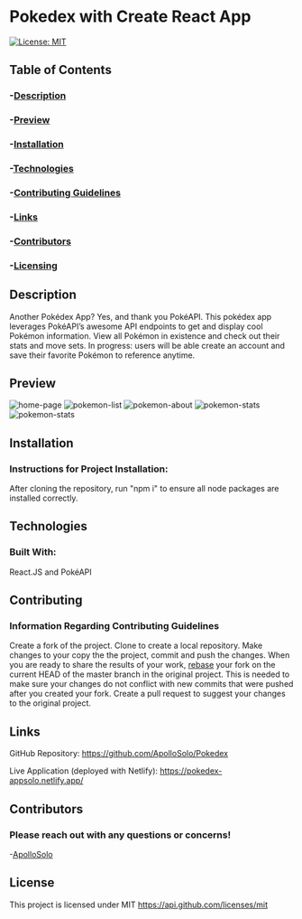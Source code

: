 # Pokedex with Create React App

[![License: MIT](https://img.shields.io/badge/License-MIT-yellow.svg)](https://opensource.org/licenses/MIT)

## Table of Contents
### -[Description](#description)
### -[Preview](#preview)
### -[Installation](#installation)
### -[Technologies](#technologies)
### -[Contributing Guidelines](#contributing)
### -[Links](#links)
### -[Contributors](#contributors)
### -[Licensing](#license)

## Description
Another Pokédex App? Yes, and thank you PokéAPI. This pokédex app leverages PokéAPI’s awesome API endpoints to get and display cool Pokémon information. View all Pokémon in existence and check out their stats and move sets. In progress: users will be able create an account and save their favorite Pokémon to reference anytime. 

## Preview
![home-page](./src/assets/images/Screenshot%20(75).png)
![pokemon-list](./src/assets/images/Screenshot%20(76).png)
![pokemon-about](./src/assets/images/Screenshot%20(71).png) ![pokemon-stats](./src/assets/images/Screenshot%20(72).png) ![pokemon-stats](./src/assets/images/Screenshot%20(73).png)

## Installation
### Instructions for Project Installation:
After cloning the repository, run "npm i" to ensure all node packages are installed correctly.
  
## Technologies
### Built With:
React.JS and PokéAPI

## Contributing
### Information Regarding Contributing Guidelines
Create a fork of the project. Clone to create a local repository. Make changes to your copy the the project, commit and push the changes. When you are ready to share the results of your work, [rebase](https://www.jetbrains.com/help/ruby/contribute-to-projects.html?source=google&medium=cpc&campaign=10116875233&gclid=CjwKCAjwoduRBhA4EiwACL5RPwRCscIRY-jH-olu0ltpGsBNk4a8XTZqANyML6Ff8yHeTCtiOt1hqRoCP5YQAvD_BwE#rebase-fork) your fork on the current HEAD of the master branch in the original project. This is needed to make sure your changes do not conflict with new commits that were pushed after you created your fork. Create a pull request to suggest your changes to the original project.

## Links
GitHub Repository: https://github.com/ApolloSolo/Pokedex

Live Application (deployed with Netlify): https://pokedex-appsolo.netlify.app/
  
## Contributors
### Please reach out with any questions or concerns!
-[ApolloSolo](https://github.com/ApolloSolo)

## License
This project is licensed under MIT
https://api.github.com/licenses/mit